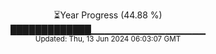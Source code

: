 <p align="center">
⏳Year Progress (44.88 %)<br>
█████████████▁▁▁▁▁▁▁▁▁▁▁▁▁▁▁▁▁ <br>
<sub>Updated: Thu, 13 Jun 2024 06:03:07 GMT</sub>
</p>

